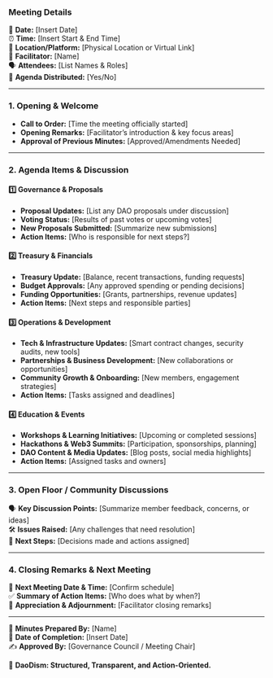 ### **Meeting Details**

📅 **Date:** \[Insert Date\]  
⏰ **Time:** \[Insert Start & End Time\]  
📍 **Location/Platform:** \[Physical Location or Virtual Link\]  
📝 **Facilitator:** \[Name\]  
🗣 **Attendees:** \[List Names & Roles\]  
📜 **Agenda Distributed:** \[Yes/No\]

---

### **1\. Opening & Welcome**

* **Call to Order:** \[Time the meeting officially started\]  
* **Opening Remarks:** \[Facilitator’s introduction & key focus areas\]  
* **Approval of Previous Minutes:** \[Approved/Amendments Needed\]

---

### **2\. Agenda Items & Discussion**

#### **1️⃣ Governance & Proposals**

* **Proposal Updates:** \[List any DAO proposals under discussion\]  
* **Voting Status:** \[Results of past votes or upcoming votes\]  
* **New Proposals Submitted:** \[Summarize new submissions\]  
* **Action Items:** \[Who is responsible for next steps?\]

#### **2️⃣ Treasury & Financials**

* **Treasury Update:** \[Balance, recent transactions, funding requests\]  
* **Budget Approvals:** \[Any approved spending or pending decisions\]  
* **Funding Opportunities:** \[Grants, partnerships, revenue updates\]  
* **Action Items:** \[Next steps and responsible parties\]

#### **3️⃣ Operations & Development**

* **Tech & Infrastructure Updates:** \[Smart contract changes, security audits, new tools\]  
* **Partnerships & Business Development:** \[New collaborations or opportunities\]  
* **Community Growth & Onboarding:** \[New members, engagement strategies\]  
* **Action Items:** \[Tasks assigned and deadlines\]

#### **4️⃣ Education & Events**

* **Workshops & Learning Initiatives:** \[Upcoming or completed sessions\]  
* **Hackathons & Web3 Summits:** \[Participation, sponsorships, planning\]  
* **DAO Content & Media Updates:** \[Blog posts, social media highlights\]  
* **Action Items:** \[Assigned tasks and owners\]

---

### **3\. Open Floor / Community Discussions**

🗣 **Key Discussion Points:** \[Summarize member feedback, concerns, or ideas\]  
🛠 **Issues Raised:** \[Any challenges that need resolution\]  
📌 **Next Steps:** \[Decisions made and actions assigned\]

---

### **4\. Closing Remarks & Next Meeting**

📆 **Next Meeting Date & Time:** \[Confirm schedule\]  
✅ **Summary of Action Items:** \[Who does what by when?\]  
🙏 **Appreciation & Adjournment:** \[Facilitator closing remarks\]

---

📌 **Minutes Prepared By:** \[Name\]  
📅 **Date of Completion:** \[Insert Date\]  
✍️ **Approved By:** \[Governance Council / Meeting Chair\]

🚀 **DaoDism: Structured, Transparent, and Action-Oriented.**

